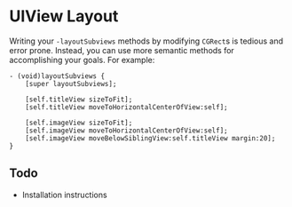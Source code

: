 UIView Layout
=============

Writing your `-layoutSubviews` methods by modifying `CGRect`s is tedious and error prone. Instead, you can use more semantic methods for accomplishing your goals. For example:


```
- (void)layoutSubviews {
	[super layoutSubviews];
	
	[self.titleView sizeToFit];
	[self.titleView moveToHorizontalCenterOfView:self];
	
	[self.imageView sizeToFit];
	[self.imageView moveToHorizontalCenterOfView:self];
	[self.imageView moveBelowSiblingView:self.titleView margin:20];
}
```

Todo
----

- Installation instructions
